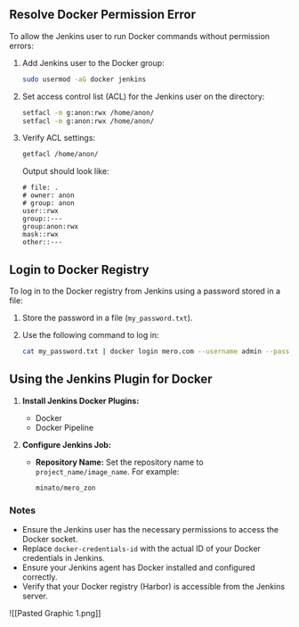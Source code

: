 ## Resolve Docker Permission Error

To allow the Jenkins user to run Docker commands without permission errors:

1. Add Jenkins user to the Docker group:

    ```bash
    sudo usermod -aG docker jenkins
    ```

2. Set access control list (ACL) for the Jenkins user on the directory:

    ```bash
    setfacl -m g:anon:rwx /home/anon/
    setfacl -m g:anon:rwx /home/anon/
    ```

3. Verify ACL settings:

    ```bash
    getfacl /home/anon/
    ```

    Output should look like:

    ```plaintext
    # file: .
    # owner: anon
    # group: anon
    user::rwx
    group::---
    group:anon:rwx
    mask::rwx
    other::---
    ```

## Login to Docker Registry

To log in to the Docker registry from Jenkins using a password stored in a file:

1. Store the password in a file (`my_password.txt`).
2. Use the following command to log in:

    ```bash
    cat my_password.txt | docker login mero.com --username admin --password-stdin
    ```

## Using the Jenkins Plugin for Docker

1. **Install Jenkins Docker Plugins:**
   - Docker
   - Docker Pipeline

2. **Configure Jenkins Job:**

    - **Repository Name:**
      Set the repository name to `project_name/image_name`. For example:

      ```plaintext
      minato/mero_zon
      ```

### Notes

- Ensure the Jenkins user has the necessary permissions to access the Docker socket.
- Replace `docker-credentials-id` with the actual ID of your Docker credentials in Jenkins.
- Ensure your Jenkins agent has Docker installed and configured correctly.
- Verify that your Docker registry (Harbor) is accessible from the Jenkins server.



![[Pasted Graphic 1.png]]


